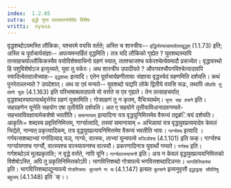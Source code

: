 ```yaml
---
index:  1.2.65
sutra:  वृद्धो यूना तल्लक्षणश्चेदेव विशेषः
vritti:  nyasa
---
```


वृद्धशब्दोऽयमस्ति लौकिकः, यश्चरमे वयसि वर्तते; अस्ति च शास्त्रीयः-- `वृद्धिर्यस्याचामादेस्तद्वृद्धम्` (1.1.73) इति; अस्ति च पूर्वाचार्यसंज्ञा-- अपत्यमन्तर्हितं वृद्धमिति। तत्र यदि लौकिको गृह्येत ? युवशब्दस्यापि तत्साहचर्याल्लौकिकस्यैव वयोविशेषवाचिनो ग्रहणं स्यात्, ततश्चाजश्च वर्करश्चेत्येवमादौ प्रसज्येत। वृद्धावस्थो हि पशुविशेषोऽज इत्युच्यते, युवा तु वर्करः। अथ शास्त्रीय उपादीयते ? औपगवश्चौपगविश्चेत्यादावपि स्यादित्येतदालोच्याह-- `वृद्धशब्दः` इत्यादि। एतेन पूर्वाचार्यप्रणीतायाः संज्ञाया वृद्धस्येदं ग्रहणमिति दर्शयति। कथं पुनरेतल्लभ्यते ? उपदेशात्। अथ वा एवं मन्यते-- युवशब्दो यद्यपि लोके द्वितीये वयसि रूढः, तथापि `जीवति तु वंश्ये युवा` (4.1.163) इति परिभाषाबलादपत्ये यो वर्त्तते स एव गृह्यते। तेन तत्साहचर्यात् वृद्धशब्दस्यापत्यार्थवृत्तेरेव ग्रहणं युक्तमिति। गोत्रग्रहणं तु न कृतम्, वैचित्र्यार्थम्। `यूना सह वचने` इति। सहग्रहणेन यूनेति सहयोग एषा तृतीयेति दर्शयति। अत ए सहयोगे तृतीयाविधानादवगम्यते- सहभावविवक्षायामेकशेषो भवतीति। `समानायाम्` इत्यादिना यत्र वृद्धयुनिमित्तमेव वैरूप्यं तद्व#िषयं दर्शयति। आकृतिः= शब्दस्य प्रवृत्तिनिमित्तम्, गार्ग्यात्वादि, तस्यां समानायाम् = अभिन्नायां यत्र वृद्धयुवप्रत्ययादेव केवलं भिद्येते, नान्यत् प्रकृत्यादिकम्, तत्र वृद्धयुवप्रत्ययनिमित्तमेव वैरूप्यं भवतीति भावः। `गार्ग्यश्च` इत्यादि । गर्गवत्सशब्दाभ्यां गर्गादित्वाद् यञ्, गार्ग्यः, वात्स्यः, ताभ्यां यून्यपत्ये `यञिञोश्च` (4.1.101) इति फक्। गार्ग्यश्च गार्ग्यायणश्च गार्ग्यौ, वात्स्यश्च वात्स्यायनश्च वात्स्यौ। प्रकरणादिनात्र युवार्थो गम्यते। `गर्गश्च` इति। गर्गशब्दोऽयं मूलप्रकृततिः; न वृद्धे वर्त्तते, नापि यूनि। `गार्ग्यवात्स्यायनौ` इति। अत्र न केवलं वृद्धयुवप्रत्ययनिमित्तको विशेषोऽस्ति, अपि तु प्रकृतिनिमित्तकोऽपि। भागवित्तिशब्दो गोत्रापत्ये भगवित्तशब्दादिञन्तः। `भागवित्तिकश्च` इति। भागवित्तिशब्दाद्यून्यपत्ये `गोत्रस्त्रियाः कुत्सने ण च` (4.1.147) इत्यतः `कुत्सने` इत्यनुवृत्तौ `वृद्धाट्ठक् सौवीरेषु बहुलम्` (4.1.148)
इति `क्।।

